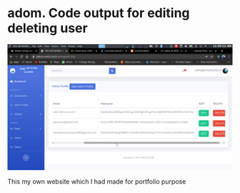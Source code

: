 # adom. Code output for editing deleting user
<img src=https://github.com/imbalram/adom/blob/main/bal1.png>

This my own website which I had made for portfolio purpose
